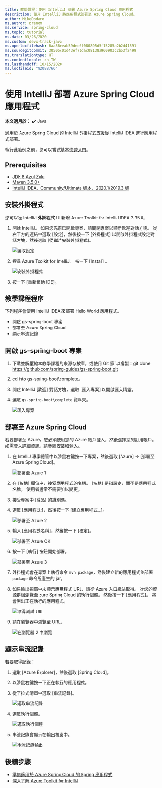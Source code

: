 ```yaml
---
title: 教學課程：使用 IntelliJ 部署 Azure Spring Cloud 應用程式
description: 使用 IntelliJ 將應用程式部署至 Azure Spring Cloud。
author: MikeDodaro
ms.author: brendm
ms.service: spring-cloud
ms.topic: tutorial
ms.date: 03/26/2020
ms.custom: devx-track-java
ms.openlocfilehash: 6aa56eeab59dee3f080895d5f15285a2b2d41591
ms.sourcegitcommit: 30505c01d43ef71dac08138a960903c2b53f2499
ms.translationtype: HT
ms.contentlocale: zh-TW
ms.lasthandoff: 10/15/2020
ms.locfileid: "92088766"
---
```

# <a name="use-intellij-to-deploy-azure-spring-cloud-applications"></a>使用 IntelliJ 部署 Azure Spring Cloud 應用程式

**本文適用於：** ✔️ Java

適用於 Azure Spring Cloud 的 IntelliJ 外掛程式支援從 IntelliJ IDEA 進行應用程式部署。  

執行此範例之前，您可以嘗試[基本快速入門](spring-cloud-quickstart.md)。

## <a name="prerequisites"></a>Prerequisites
* [JDK 8 Azul Zulu](/java/azure/jdk/java-jdk-install?preserve-view=true&view=azure-java-stable)
* [Maven 3.5.0+](https://maven.apache.org/download.cgi)
* [IntelliJ IDEA，Community/Ultimate 版本，2020.1/2019.3 版](https://www.jetbrains.com/idea/download/#section=windows)

## <a name="install-the-plug-in"></a>安裝外掛程式
您可以從 IntelliJ **外掛程式** UI 新增 Azure Toolkit for IntelliJ IDEA 3.35.0。

1. 開始 IntelliJ。  如果您先前已開啟專案，請關閉專案以顯示歡迎對話方塊。 從右下方的連結中選取 [設定]，然後按一下 [外掛程式] 以開啟外掛程式設定對話方塊，然後選取 [從磁片安裝外掛程式]。

    ![選取設定](media/spring-cloud-intellij-howto/configure-plugin-1.png)

1. 搜尋 Azure Toolkit for IntelliJ。  按一下 [Install] 。

    ![安裝外掛程式](media/spring-cloud-intellij-howto/install-plugin.png)

1. 按一下 [重新啟動 IDE]。

## <a name="tutorial-procedures"></a>教學課程程序
下列程序會使用 IntelliJ IDEA 來部署 Hello World 應用程式。

* 開啟 gs-spring-boot 專案
* 部署至 Azure Spring Cloud
* 顯示串流記錄

## <a name="open-gs-spring-boot-project"></a>開啟 gs-spring-boot 專案

1. 下載並解壓縮本教學課程的來源存放庫，或使用 Git 家ˇ以複製：git clone https://github.com/spring-guides/gs-spring-boot.git 
1. cd into gs-spring-boot\complete。
1. 開啟 IntelliJ [歡迎] 對話方塊，選取 [匯入專案] 以開啟匯入精靈。
1. 選取 `gs-spring-boot\complete` 資料夾。

    ![匯入專案](media/spring-cloud-intellij-howto/import-project-1.png)

## <a name="deploy-to-azure-spring-cloud"></a>部署至 Azure Spring Cloud
若要部署至 Azure，您必須使用您的 Azure 帳戶登入，然後選擇您的訂用帳戶。  如需登入詳細資訊，請參閱[安裝和登入](/azure/developer/java/toolkit-for-intellij/create-hello-world-web-app#installation-and-sign-in)。

1. 在 IntelliJ 專案總管中以滑鼠右鍵按一下專案，然後選取 [Azure] ->  [部署至 Azure Spring Cloud]。

    ![部署至 Azure 1](media/spring-cloud-intellij-howto/deploy-to-azure-1.png)

1. 在 [名稱] 欄位中，接受應用程式的名稱。 [名稱] 是指設定，而不是應用程式名稱。 使用者通常不需要加以變更。
1. 接受專案中 [成品] 的識別碼。
1. 選取 [應用程式:]，然後按一下 [建立應用程式...]。

    ![部署至 Azure 2](media/spring-cloud-intellij-howto/deploy-to-azure-2.png)

1. 輸入 [應用程式名稱]，然後按一下 [確定]。

    ![部署至 Azure OK](media/spring-cloud-intellij-howto/deploy-to-azure-2a.png)

1. 按一下 [執行] 按鈕開始部署。 

    ![部署至 Azure 3](media/spring-cloud-intellij-howto/deploy-to-azure-3.png)

1. 外掛程式會在專案上執行命令 `mvn package`，然後建立新的應用程式並部署 `package` 命令所產生的 jar。

1. 如果輸出視窗中未顯示應用程式 URL，請從 Azure 入口網站取得。 從您的資源群組瀏覽至 zure Spring Cloud 的執行個體。  然後按一下 [應用程式]。  將會列出正在執行的應用程式。

    ![取得測試 URL](media/spring-cloud-intellij-howto/get-test-url.png)

1. 請在瀏覽器中瀏覽至 URL。

    ![在瀏覽器 2 中瀏覽](media/spring-cloud-intellij-howto/navigate-in-browser-2.png)

## <a name="show-streaming-logs"></a>顯示串流記錄
若要取得記錄：
1. 選取 [Azure Explorer]，然後選取 [Spring Cloud]。
1. 以滑鼠右鍵按一下正在執行的應用程式。
1. 從下拉式清單中選取 [串流記錄]。

    ![選取串流記錄](media/spring-cloud-intellij-howto/streaming-logs.png)

1. 選取執行個體。

    ![選取執行個體](media/spring-cloud-intellij-howto/select-instance.png)

1. 串流記錄會顯示在輸出視窗中。

    ![串流記錄輸出](media/spring-cloud-intellij-howto/streaming-log-output.png)

## <a name="next-steps"></a>後續步驟
* [準備適用於 Azure Spring Cloud 的 Spring 應用程式](./spring-cloud-tutorial-prepare-app-deployment.md)
* [深入了解 Azure Toolkit for IntelliJ](/azure/developer/java/toolkit-for-intellij/)